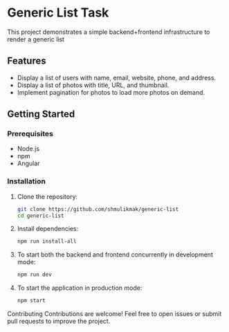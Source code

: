 # Generic List Task

This project demonstrates a simple backend+frontend infrastructure to render a generic list

## Features

- Display a list of users with name, email, website, phone, and address.
- Display a list of photos with title, URL, and thumbnail.
- Implement pagination for photos to load more photos on demand.

## Getting Started

### Prerequisites

- Node.js
- npm
- Angular

### Installation

1. Clone the repository:
   ```bash
   git clone https://github.com/shmulikmak/generic-list
   cd generic-list
   ```

2. Install dependencies:
    ```bash
    npm run install-all
    ```

3. To start both the backend and frontend concurrently in development mode:
    ```bash
    npm run dev
    ```

4.  To start the application in production mode:
    ```bash
    npm start
    ```

Contributing
Contributions are welcome! Feel free to open issues or submit pull requests to improve the project.
